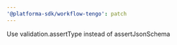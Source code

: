 ```yaml
---
'@platforma-sdk/workflow-tengo': patch
---
```


Use validation.assertType instead of assertJsonSchema

